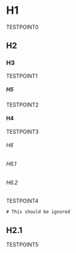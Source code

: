 # H1

TESTPOINT0

## H2

### H3

TESTPOINT1

##### H5

TESTPOINT2

#### H4

TESTPOINT3

###### H6

###### H6.1

###### H6.2

TESTPOINT4

```
# This should be ignored
```

## H2.1

TESTPOINT5
